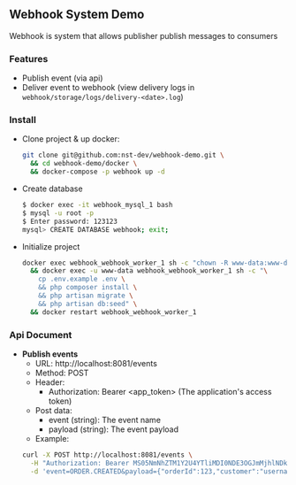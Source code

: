 ## Webhook System Demo

Webhook is system that allows publisher publish messages to consumers

### Features
- Publish event (via api)
- Deliver event to webhook (view delivery logs in `webhook/storage/logs/delivery-<date>.log`)

### Install
- Clone project & up docker:
  ```sh
  git clone git@github.com:nst-dev/webhook-demo.git \
    && cd webhook-demo/docker \
    && docker-compose -p webhook up -d
  ```
- Create database
  ```sh
  $ docker exec -it webhook_mysql_1 bash
  $ mysql -u root -p
  $ Enter password: 123123
  mysql> CREATE DATABASE webhook; exit;
  ```
- Initialize project
  ```sh
  docker exec webhook_webhook_worker_1 sh -c "chown -R www-data:www-data ." \
    && docker exec -u www-data webhook_webhook_worker_1 sh -c "\
      cp .env.example .env \
      && php composer install \
      && php artisan migrate \
      && php artisan db:seed" \
    && docker restart webhook_webhook_worker_1
  ```

### Api Document
- **Publish events**
  - URL: http://localhost:8081/events
  - Method: POST
  - Header:
    - Authorization: Bearer <app_token> (The application's access token)
  - Post data:
    - event (string): The event name
    - payload (string): The event payload
  - Example:
  ```sh
  curl -X POST http://localhost:8081/events \
    -H "Authorization: Bearer MS05NmNhZTM1Y2U4YTliMDI0NDE3OGJmMjhlNDk2NmMyY2UxYjgzODU3MjNhOTZhNmI4Mzg4NThjZGQ2Y2EwYTFl" \
    -d 'event=ORDER.CREATED&payload={"orderId":123,"customer":"username"}'
  ```